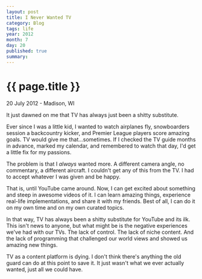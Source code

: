 ```yaml
---
layout: post
title: I Never Wanted TV
category: Blog
tags: life
year: 2012
month: 7
day: 20 
published: true
summary: 
---
```


# {{ page.title }} #

<p class="meta">20 July 2012 - Madison, WI</p>

It just dawned on me that TV has always just been a shitty substitute.

Ever since I was a little kid, I wanted to watch airplanes fly, snowboarders session a backcountry kicker, and Premier League players score amazing goals. TV would give me that...sometimes.  If I checked the TV guide months in advance, marked my calendar, and remembered to watch that day, I'd get a little fix for my passions.

The problem is that I *always* wanted more. A different camera angle, no commentary, a different aircraft. I couldn't get any of this from the TV. I had to accept whatever I was given and be happy.

That is, until YouTube came around. Now, I can get excited about something and steep in awesome videos of it. I can learn amazing things, experience real-life implementations, and share it with my friends. Best of all, I can do it on my own time and on my own curated topics.

In that way, TV has always been a shitty substitute for YouTube and its ilk. This isn't news to anyone, but what might be is the negative experiences we've had with our TVs. The lack of control. The lack of niche content. And the lack of programming that challenged our world views and showed us amazing new things.

TV as a content platform is dying. I don't think there's anything the old guard can do at this point to save it. It just wasn't what we ever actually wanted, just all we could have.

